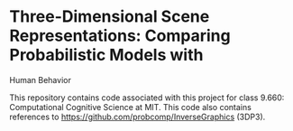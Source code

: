 # Three-Dimensional Scene Representations: Comparing Probabilistic Models with
Human Behavior

This repository contains code associated with this project for class 9.660: Computational Cognitive Science at MIT. This code also contains references to https://github.com/probcomp/InverseGraphics (3DP3). 
